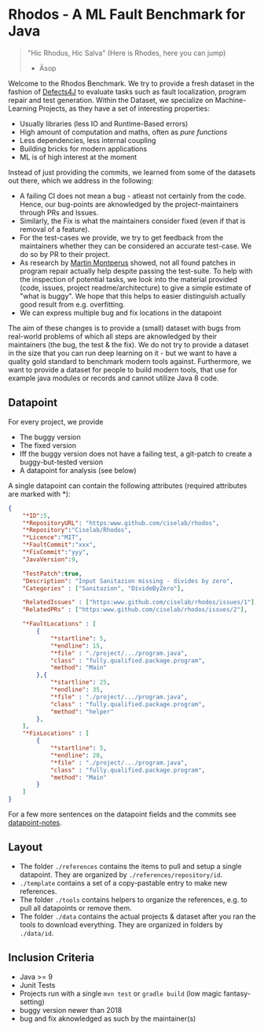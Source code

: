 # Rhodos - A ML Fault Benchmark for Java

> "Hic Rhodus, Hic Salva"
> (Here is Rhodes, here you can jump)
> - Äsop

Welcome to the Rhodos Benchmark. 
We try to provide a fresh dataset in the fashion of [Defects4J](https://github.com/rjust/defects4j) to evaluate tasks such as fault localization, program repair and test generation.
Within the Dataset, we specialize on Machine-Learning Projects, as they have a set of interesting properties: 

- Usually libraries (less IO and Runtime-Based errors)
- High amount of computation and maths, often as *pure functions* 
- Less dependencies, less internal coupling
- Building bricks for modern applications
- ML is of high interest at the moment

Instead of just providing the commits, we learned from some of the datasets out there, which we address in the following: 

- A failing CI does not mean a bug - atleast not certainly from the code. Hence, our bug-points are aknowledged by the project-maintainers through PRs and Issues.
- Similarly, the Fix is what the maintainers consider fixed (even if that is removal of a feature).
- For the test-cases we provide, we try to get feedback from the maintainers whether they can be considered an accurate test-case. We do so by PR to their project.  
- As research by [Martin Montperus](https://link.springer.com/article/10.1007/s10664-016-9470-4) showed, not all found patches in program repair actually help despite passing the test-suite. 
  To help with the inspection of potential tasks, we look into the material provided (code, issues, project readme/architecture) to give a simple estimate of "what is buggy".
  We hope that this helps to easier distinguish actually good result from e.g. overfitting.
- We can express multiple bug and fix locations in the datapoint

The aim of these changes is to provide a (small) dataset with bugs from real-world problems of which all steps are aknowledged by their maintainers (the bug, the test & the fix).
We do not try to provide a dataset in the size that you can run deep learning on it - but we want to have a quality gold standard to benchmark modern tools against.
Furthermore, we want to provide a dataset for people to build modern tools, that use for example java modules or records and cannot utilize Java 8 code. 

## Datapoint 

For every project, we provide 

- The buggy version
- The fixed version
- Iff the buggy version does not have a failing test, a git-patch to create a buggy-but-tested version
- A datapoint for analysis (see below)

A single datapoint can contain the following attributes (required attributes are marked with *): 

```JSON
{
    "*ID":5,
    "*RepositoryURL": "https:www.github.com/ciselab/rhodos",
    "*Repository":"Ciselab/Rhodos",
    "*Licence":"MIT",
    "*FaultCommit":"xxx",
    "*FixCommit":"yyy",
    "JavaVersion":9,

    "TestPatch":true,
    "Description": "Input Sanitazion missing - divides by zero",
    "Categories" : ["Sanitazion", "DivideByZero"], 

    "RelatedIssues" : ["https:www.github.com/ciselab/rhodos/issues/1"],
    "RelatedPRs" : ["https:www.github.com/ciselab/rhodos/issues/2"],

    "*FaultLocations" : [
        {
            "*startline": 5,
            "*endline": 15,
            "*file" : "./project/.../program.java",
            "class" : "fully.qualified.package.program",
            "method": "Main"
        },{
            "*startline": 25,
            "*endline": 35,
            "*file" : "./project/.../program.java",
            "class" : "fully.qualified.package.program",
            "method": "helper"
        },
    ],
    "*FixLocations" : [
        {
            "*startline": 5,
            "*endline": 20,
            "*file" : "./project/.../program.java",
            "class" : "fully.qualified.package.program",
            "method": "Main"
        }
    ]
}
```

For a few more sentences on the datapoint fields and the commits see [datapoint-notes](./template/datapoint-notes.md).

## Layout 

- The folder `./references` contains the items to pull and setup a single datapoint. They are organized by `./references/repository/id`.
- `./template` contains a set of a copy-pastable entry to make new references. 
- The folder `./tools` contains helpers to organize the references, e.g. to pull all datapoints or remove them.
- The folder `./data` contains the actual projects & dataset after you ran the tools to download everything. They are organized in folders by `./data/id`. 

## Inclusion Criteria 

- Java >= 9
- Junit Tests 
- Projects run with a single `mvn test` or `gradle build` (low magic fantasy-setting)
- buggy version newer than 2018
- bug and fix aknowledged as such by the maintainer(s)